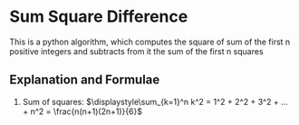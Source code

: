 # Sum Square Difference
This is a python algorithm, which computes the square of sum of the first n positive integers and subtracts from it the sum of the first n squares

## Explanation and Formulae
1. Sum of squares: $\displaystyle\sum_{k=1}^n k^2 = 1^2 + 2^2 + 3^2 + ... + n^2 = \frac{n(n+1)(2n+1)}{6}$